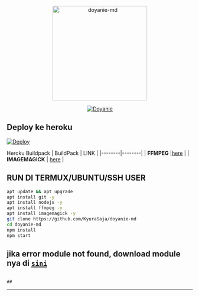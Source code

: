 <p align="center">
<img src="https://telegra.ph/file/8de6e8fb40fec660b3637.jpg" alt="doyanie-md" width="256" height="256"/>
</p> 
<p align="center">
<a href="#"><img title="Doyanie" src="https://img.shields.io/badge/Doyanie-green?colorA=%23ff0000&colorB=%23017e40&style=for-the-badge"></a>
</p>
<p align="center">
<a href="https://github.com/KyuraSaja><img title="Author" src="https://img.shields.io/badge/Author-Kyura-blue.svg?style=for-the-badge&logo=github"></a>

## Deploy ke heroku

[![Deploy](https://www.herokucdn.com/deploy/button.svg)](https://heroku.com/deploy?template=https://github.com/Dawnfrosty/Mike-bot)

Heroku Buildpack
| BuildPack | LINK |
|--------|--------|
| **FFMPEG** |[here](https://github.com/jonathanong/heroku-buildpack-ffmpeg-latest) |
| **IMAGEMAGICK** | [here](https://github.com/DuckyTeam/heroku-buildpack-imagemagick) |

## RUN DI TERMUX/UBUNTU/SSH USER

```bash
apt update && apt upgrade
apt install git -y
apt install nodejs -y
apt install ffmpeg -y
apt install imagemagick -y
git clone https://github.com/KyuraSaja/doyanie-md
cd doyanie-md
npm install
npm start                                                                                                                                             
```
## jika error module not found, download module nya di [`sini`](https://github.com/KyuraSaja/nodemodule-md)
                                                                                                                                               ##
---------

